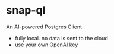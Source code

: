 # snap-ql

An AI-powered Postgres Client
* fully local. no data is sent to the cloud
* use your own OpenAI key
